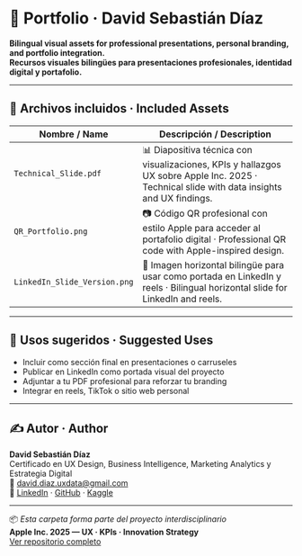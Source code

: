 # 📘 Portfolio · David Sebastián Díaz

**Bilingual visual assets for professional presentations, personal branding, and portfolio integration.  
Recursos visuales bilingües para presentaciones profesionales, identidad digital y portafolio.**

---

## 📁 Archivos incluidos · Included Assets

| Nombre / Name | Descripción / Description |
|---------------|----------------------------|
| `Technical_Slide.pdf` | 📊 Diapositiva técnica con visualizaciones, KPIs y hallazgos UX sobre Apple Inc. 2025 · Technical slide with data insights and UX findings. |
| `QR_Portfolio.png` | 📷 Código QR profesional con estilo Apple para acceder al portafolio digital · Professional QR code with Apple-inspired design. |
| `LinkedIn_Slide_Version.png` | 💼 Imagen horizontal bilingüe para usar como portada en LinkedIn y reels · Bilingual horizontal slide for LinkedIn and reels. |

---

## 🎯 Usos sugeridos · Suggested Uses

- Incluir como sección final en presentaciones o carruseles  
- Publicar en LinkedIn como portada visual del proyecto  
- Adjuntar a tu PDF profesional para reforzar tu branding  
- Integrar en reels, TikTok o sitio web personal

---

## ✍️ Autor · Author

**David Sebastián Díaz**  
Certificado en UX Design, Business Intelligence, Marketing Analytics y Estrategia Digital  
📧 david.diaz.uxdata@gmail.com  
🔗 [LinkedIn](https://www.linkedin.com/in/david-sebastian-diaz-586568332) · [GitHub](https://github.com/dsd228) · [Kaggle](https://www.kaggle.com/davidiaz)

---

📦 *Esta carpeta forma parte del proyecto interdisciplinario*  
**Apple Inc. 2025 — UX · KPIs · Innovation Strategy**  
[Ver repositorio completo](https://github.com/dsd228/-Apple-Inc.-2025-UX-KPIs-Innovation-Strategy)

